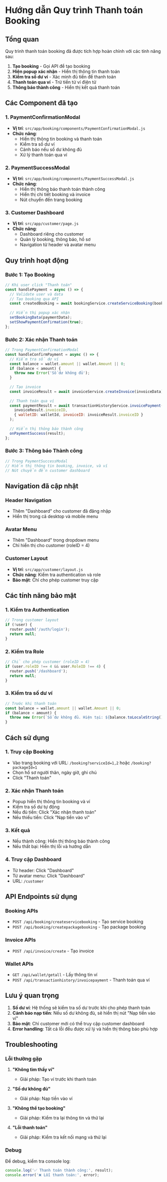 # Hướng dẫn Quy trình Thanh toán Booking

## Tổng quan

Quy trình thanh toán booking đã được tích hợp hoàn chỉnh với các tính năng sau:

1. **Tạo booking** - Gọi API để tạo booking
2. **Hiện popup xác nhận** - Hiển thị thông tin thanh toán
3. **Kiểm tra số dư ví** - Xác minh đủ tiền để thanh toán
4. **Thanh toán qua ví** - Trừ tiền từ ví điện tử
5. **Thông báo thành công** - Hiển thị kết quả thanh toán

## Các Component đã tạo

### 1. PaymentConfirmationModal
- **Vị trí**: `src/app/booking/components/PaymentConfirmationModal.js`
- **Chức năng**: 
  - Hiển thị thông tin booking và thanh toán
  - Kiểm tra số dư ví
  - Cảnh báo nếu số dư không đủ
  - Xử lý thanh toán qua ví

### 2. PaymentSuccessModal
- **Vị trí**: `src/app/booking/components/PaymentSuccessModal.js`
- **Chức năng**:
  - Hiển thị thông báo thanh toán thành công
  - Hiển thị chi tiết booking và invoice
  - Nút chuyển đến trang booking

### 3. Customer Dashboard
- **Vị trí**: `src/app/customer/page.js`
- **Chức năng**:
  - Dashboard riêng cho customer
  - Quản lý booking, thông báo, hồ sơ
  - Navigation từ header và avatar menu

## Quy trình hoạt động

### Bước 1: Tạo Booking
```javascript
// Khi user click "Thanh toán"
const handlePayment = async () => {
  // Validate user và data
  // Tạo booking qua API
  const createdBooking = await bookingService.createServiceBooking(bookingData);
  
  // Hiển thị popup xác nhận
  setBookingData(paymentData);
  setShowPaymentConfirmation(true);
};
```

### Bước 2: Xác nhận Thanh toán
```javascript
// Trong PaymentConfirmationModal
const handleConfirmPayment = async () => {
  // Kiểm tra số dư ví
  const balance = wallet.amount || wallet.Amount || 0;
  if (balance < amount) {
    throw new Error('Số dư không đủ');
  }
  
  // Tạo invoice
  const invoiceResult = await invoiceService.createInvoice(invoiceData);
  
  // Thanh toán qua ví
  const paymentResult = await transactionHistoryService.invoicePayment(
    invoiceResult.invoiceID,
    { walletID: walletId, invoiceID: invoiceResult.invoiceID }
  );
  
  // Hiển thị thông báo thành công
  onPaymentSuccess(result);
};
```

### Bước 3: Thông báo Thành công
```javascript
// Trong PaymentSuccessModal
// Hiển thị thông tin booking, invoice, và ví
// Nút chuyển đến customer dashboard
```

## Navigation đã cập nhật

### Header Navigation
- Thêm "Dashboard" cho customer đã đăng nhập
- Hiển thị trong cả desktop và mobile menu

### Avatar Menu
- Thêm "Dashboard" trong dropdown menu
- Chỉ hiển thị cho customer (roleID = 4)

### Customer Layout
- **Vị trí**: `src/app/customer/layout.js`
- **Chức năng**: Kiểm tra authentication và role
- **Bảo mật**: Chỉ cho phép customer truy cập

## Các tính năng bảo mật

### 1. Kiểm tra Authentication
```javascript
// Trong customer layout
if (!user) {
  router.push('/auth/login');
  return null;
}
```

### 2. Kiểm tra Role
```javascript
// Chỉ cho phép customer (roleID = 4)
if (user.roleID !== 4 && user.RoleID !== 4) {
  router.push('/dashboard');
  return null;
}
```

### 3. Kiểm tra số dư ví
```javascript
// Trước khi thanh toán
const balance = wallet.amount || wallet.Amount || 0;
if (balance < amount) {
  throw new Error(`Số dư không đủ. Hiện tại: ${balance.toLocaleString()}đ, Cần: ${amount.toLocaleString()}đ`);
}
```

## Cách sử dụng

### 1. Truy cập Booking
- Vào trang booking với URL: `/booking?serviceId=1,2` hoặc `/booking?packageId=1`
- Chọn hồ sơ người thân, ngày giờ, ghi chú
- Click "Thanh toán"

### 2. Xác nhận Thanh toán
- Popup hiển thị thông tin booking và ví
- Kiểm tra số dư tự động
- Nếu đủ tiền: Click "Xác nhận thanh toán"
- Nếu thiếu tiền: Click "Nạp tiền vào ví"

### 3. Kết quả
- Nếu thành công: Hiển thị thông báo thành công
- Nếu thất bại: Hiển thị lỗi và hướng dẫn

### 4. Truy cập Dashboard
- Từ header: Click "Dashboard"
- Từ avatar menu: Click "Dashboard"
- URL: `/customer`

## API Endpoints sử dụng

### Booking APIs
- `POST /api/booking/createservicebooking` - Tạo service booking
- `POST /api/booking/createpackagebooking` - Tạo package booking

### Invoice APIs
- `POST /api/invoice/create` - Tạo invoice

### Wallet APIs
- `GET /api/wallet/getall` - Lấy thông tin ví
- `POST /api/transactionhistory/invoicepayment` - Thanh toán qua ví

## Lưu ý quan trọng

1. **Số dư ví**: Hệ thống sẽ kiểm tra số dư trước khi cho phép thanh toán
2. **Cảnh báo nạp tiền**: Nếu số dư không đủ, sẽ hiển thị nút "Nạp tiền vào ví"
3. **Bảo mật**: Chỉ customer mới có thể truy cập customer dashboard
4. **Error handling**: Tất cả lỗi đều được xử lý và hiển thị thông báo phù hợp

## Troubleshooting

### Lỗi thường gặp

1. **"Không tìm thấy ví"**
   - Giải pháp: Tạo ví trước khi thanh toán

2. **"Số dư không đủ"**
   - Giải pháp: Nạp tiền vào ví

3. **"Không thể tạo booking"**
   - Giải pháp: Kiểm tra lại thông tin và thử lại

4. **"Lỗi thanh toán"**
   - Giải pháp: Kiểm tra kết nối mạng và thử lại

### Debug

Để debug, kiểm tra console log:
```javascript
console.log('✅ Thanh toán thành công:', result);
console.error('❌ Lỗi thanh toán:', error);
``` 